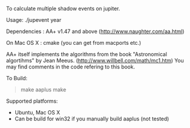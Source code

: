 To calculate multiple shadow events on jupiter.

Usage:
./jupevent year

Dependencies :
AA+ v1.47 and above (http://www.naughter.com/aa.html)

On Mac OS X : cmake (you can get from macports etc.)

AA+ itself implements the algorithms from the book "Astronomical algortihms" by Jean Meeus. (http://www.willbell.com/math/mc1.htm)
You may find comments in the code refering to this book.

To Build:
>make aaplus
>make

Supported platforms:
- Ubuntu, Mac OS X
- Can be build for win32 if you manually build aaplus (not tested)
